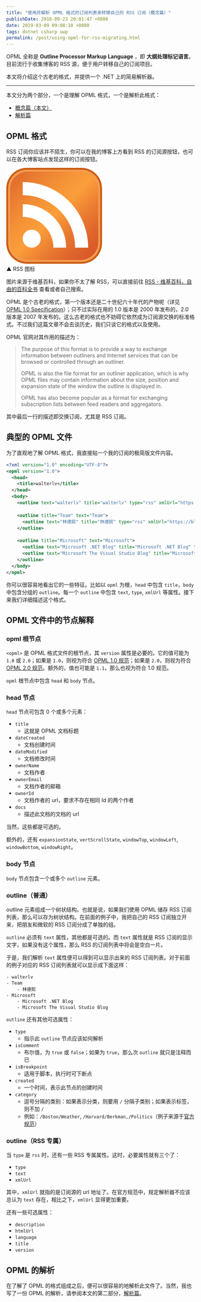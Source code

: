 ```yaml
---
title: "使用并解析 OPML 格式的订阅列表来转移自己的 RSS 订阅（概念篇）"
publishDate: 2018-09-23 20:01:47 +0800
date: 2019-03-09 09:08:10 +0800
tags: dotnet csharp uwp
permalink: /post/using-opml-for-rss-migrating.html
---
```


OPML 全称是 **Outline Processor Markup Language** ，即 **大纲处理标记语言**。目前流行于收集博客的 RSS 源，便于用户转移自己的订阅项目。

本文将介绍这个古老的格式，并提供一个 .NET 上的简易解析器。

---

本文分为两个部分，一个是理解 OPML 格式，一个是解析此格式：

- [概念篇（本文）](/post/using-opml-for-rss-migrating)
- [解析篇](/post/deserialize-opml-using-dotnet)

<div id="toc"></div>

## OPML 格式

RSS 订阅你应该并不陌生，你可以在我的博客上方看到 RSS 的订阅源按钮，也可以在各大博客站点发现这样的订阅按钮。

![RSS 图标](/static/posts/2018-09-23-feed-icon.svg)  
▲ RSS 图标

图片来源于维基百科，如果你不太了解 RSS，可以直接前往 [RSS - 维基百科，自由的百科全书](https://zh.wikipedia.org/wiki/RSS) 查看或者自己搜索。

OPML 是个古老的格式，第一个版本还是二十世纪六十年代的产物呢（详见 [OPML 1.0 Specification](http://dev.opml.org/spec1.html)）；只不过实际在用的 1.0 版本是 2000 年发布的，2.0 版本是 2007 年发布的。这么古老的格式也不妨碍它依然成为订阅源交换的标准格式。不过我们这篇文章不会去谈历史，我们只谈它的格式以及使用。

OPML 官网对其作用的描述为：

> The purpose of this format is to provide a way to exchange information between outliners and Internet services that can be browsed or controlled through an outliner.
> 
> OPML is also the file format for an outliner application, which is why OPML files may contain information about the size, position and expansion state of the window the outline is displayed in.
> 
> OPML has also become popular as a format for exchanging subscription lists between feed readers and aggregators.

其中最后一行的描述即交换订阅，尤其是 RSS 订阅。

## 典型的 OPML 文件

为了直观地了解 OPML 格式，我直接贴一个我的订阅的极简版文件内容。

```xml
<?xml version="1.0" encoding="UTF-8"?>
<opml version="1.0">
  <head>
    <title>walterlv</title>
  </head>
  <body>
    <outline text="walterlv" title="walterlv" type="rss" xmlUrl="https://blog.walterlv.com/feed.xml" htmlUrl="https://blog.walterlv.com/" />

    <outline title="Team" text="Team">
      <outline text="林德熙" title="林德熙" type="rss" xmlUrl="https://blog.lindexi.com/feed.xml" htmlUrl="https://blog.lindexi.com/" />
    </outline>

    <outline title="Microsoft" text="Microsoft">
      <outline text="Microsoft .NET Blog" title="Microsoft .NET Blog" type="rss" xmlUrl="https://blogs.msdn.microsoft.com/dotnet/feed/"/>
      <outline text="Microsoft The Visual Studio Blog" title="Microsoft The Visual Studio Blog" type="rss" xmlUrl="https://blogs.msdn.microsoft.com/visualstudio/feed/"/>
    </outline>
  </body>
</opml>
```

你可以很容易地看出它的一些特征。比如以 `opml` 为根，`head` 中包含 `title`，`body` 中包含分组的 `outline`。每一个 `outline` 中包含 `text`, `type`, `xmlUrl` 等属性。接下来我们详细描述这个格式。

## OPML 文件中的节点解释

### opml 根节点

`<opml>` 是 OPML 格式文件的根节点，其 `version` 属性是必要的。它的值可能为 `1.0` 或 `2.0`；如果是 `1.0`，则视为符合 [OPML 1.0 规范](http://dev.opml.org/spec1.html)；如果是 `2.0`，则视为符合 [OPML 2.0 规范](http://dev.opml.org/spec2.html)。额外的，值也可能是 `1.1`，那么也视为符合 1.0 规范。

`opml` 根节点中包含 `head` 和 `body` 节点。

### head 节点

`head` 节点可包含 0 个或多个元素：

- `title`
    - 这就是 OPML 文档标题
- `dateCreated`
    - 文档创建时间
- `dateModified`
    - 文档修改时间
- `ownerName`
    - 文档作者
- `ownerEmail`
    - 文档作者的邮箱
- `ownerId`
    - 文档作者的 url，要求不存在相同 Id 的两个作者
- `docs`
    - 描述此文档的文档的 url

当然，这些都是可选的。

额外的，还有 `expansionState`, `vertScrollState`, `windowTop`, `windowLeft`, `windowBottom`, `windowRight`。

### body 节点

`body` 节点包含一个或多个 `outline` 元素。

### outline（普通）

outline 元素组成一个树状结构。也就是说，如果我们使用 OPML 储存 RSS 订阅列表，那么可以存为树状结构。在前面的例子中，我把自己的 RSS 订阅独立开来，把朋友和微软的 RSS 订阅分成了单独的组。

`outline` 必须有 `text` 属性，其他都是可选的。而 `text` 属性就是 RSS 订阅的显示文字，如果没有这个属性，那么 RSS 的订阅列表中将会是空白一片。

于是，我们解析 `text` 属性便可以得到可以显示出来的 RSS 订阅列表。对于前面的例子对应的 RSS 订阅列表就可以显示成下面这样：

```
- walterlv
- Team
    - 林德熙
- Microsoft
    - Microsoft .NET Blog
    - Microsoft The Visual Studio Blog
```

`outline` 还有其他可选属性：

- `type`
    - 指示此 `outline` 节点应该如何解析
- `isComment`
    - 布尔值，为 `true` 或 `false`；如果为 `true`，那么次 `outline` 就只是注释而已
- `isBreakpoint`
    - 适用于脚本，执行时可下断点
- `created`
    - 一个时间，表示此节点的创建时间
- `category`
    - 逗号分隔的类别：如果表示分类，则要用 `/` 分隔子类别；如果表示标签，则不加 `/`
    - 例如：`/Boston/Weather`, `/Harvard/Berkman,/Politics`（例子来源于[官方规范](http://dev.opml.org/spec2.html)）

### outline（RSS 专属）

当 `type` 是 `rss` 时，还有一些 RSS 专属属性。这时，必要属性就有三个了：

- `type`
- `text`
- `xmlUrl`

其中，`xmlUrl` 就指的是订阅源的 url 地址了。在官方规范中，规定解析器不应该总认为 `text` 存在，相比之下，`xmlUrl` 显得更加重要。

还有一些可选属性：

- `description`
- `htmlUrl`
- `language`
- `title`
- `version`

## OPML 的解析

在了解了 OPML 的格式组成之后，便可以很容易的地解析此文件了。当然，我也写了一份 OPML 的解析，请参阅本文的第二部分，[解析篇](/post/deserialize-opml-using-dotnet)。

